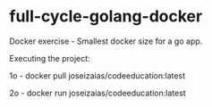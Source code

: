 # full-cycle-golang-docker
Docker exercise - Smallest docker size for a go app.

Executing the project:

1o - docker pull joseizaias/codeeducation:latest

2o - docker run joseizaias/codeeducation:latest
